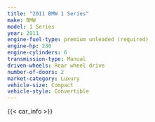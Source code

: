 ```yaml
---
title: "2011 BMW 1 Series"
make: BMW
model: 1 Series
year: 2011
engine-fuel-type: premium unleaded (required)
engine-hp: 230
engine-cylinders: 6
transmission-type: Manual
driven-wheels: Rear wheel drive
number-of-doors: 2
market-category: Luxury
vehicle-size: Compact
vehicle-style: Convertible
---
```


{{< car_info >}}

